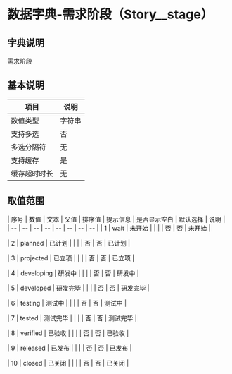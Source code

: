 # 数据字典-需求阶段（Story__stage）
## 字典说明
需求阶段

## 基本说明
| 项目 | 说明 |
| -- | -- |
| 数值类型 | 字符串 |
| 支持多选 | 否 |
| 多选分隔符 | 无 |
| 支持缓存 | 是 |
| 缓存超时时长 | 无 |

## 取值范围
| 序号 | 数值 | 文本 | 父值 | 排序值 | 提示信息 | 是否显示空白 | 默认选择 | 说明 |
| -- | -- | -- | -- | -- | -- | -- | -- |
| 1 | wait | 未开始 |  |  |  | 否 | 否 | 未开始 |

| 2 | planned | 已计划 |  |  |  | 否 | 否 | 已计划 |

| 3 | projected | 已立项 |  |  |  | 否 | 否 | 已立项 |

| 4 | developing | 研发中 |  |  |  | 否 | 否 | 研发中 |

| 5 | developed | 研发完毕 |  |  |  | 否 | 否 | 研发完毕 |

| 6 | testing | 测试中 |  |  |  | 否 | 否 | 测试中 |

| 7 | tested | 测试完毕 |  |  |  | 否 | 否 | 测试完毕 |

| 8 | verified | 已验收 |  |  |  | 否 | 否 | 已验收 |

| 9 | released | 已发布 |  |  |  | 否 | 否 | 已发布 |

| 10 | closed | 已关闭 |  |  |  | 否 | 否 | 已关闭 |


